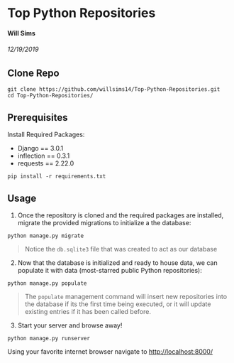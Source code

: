 # Top Python Repositories
#### Will Sims
###### 12/19/2019


## Clone Repo
```
git clone https://github.com/willsims14/Top-Python-Repositories.git
cd Top-Python-Repositories/
```


## Prerequisites

Install Required Packages:
* Django == 3.0.1
* inflection == 0.3.1
* requests == 2.22.0

```
pip install -r requirements.txt
```



## Usage
1) Once the repository is cloned and the required packages are installed, migrate the provided migrations to initialize a the database:

```
python manage.py migrate
```
> Notice the `db.sqlite3` file that was created to act as our database

2) Now that the database is initialized and ready to house data, we can populate it with data (most-starred public Python repositories):

```
python manage.py populate
```
> The ```populate``` management command will insert new repositories into the database if its the first time being executed, or it will update existing entries if it has been called before.


3) Start your server and browse away!

```
python manage.py runserver
```

Using your favorite internet browser navigate to [http://localhost:8000/](http://localhost:8000/)